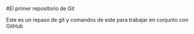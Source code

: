 #El primer repositorio de Git

Este es un repaso de git y comandos de este para trabajar en conjunto con GitHub